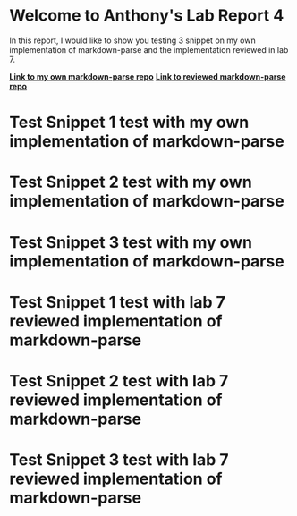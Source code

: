 # Welcome to Anthony's Lab Report 4

In this report, I would like to show you testing 3 snippet on my own implementation of markdown-parse and the implementation reviewed in lab 7.

[**Link to my own markdown-parse repo**](https://github.com/Ayditore/markdown-parser)
[**Link to reviewed markdown-parse repo**](https://github.com/Ayditore/markdown-parser)

# Test Snippet 1 test with my own implementation of markdown-parse

# Test Snippet 2 test with my own implementation of markdown-parse

# Test Snippet 3 test with my own implementation of markdown-parse

# Test Snippet 1 test with lab 7 reviewed implementation of markdown-parse

# Test Snippet 2 test with lab 7 reviewed implementation of markdown-parse

# Test Snippet 3 test with lab 7 reviewed implementation of markdown-parse
